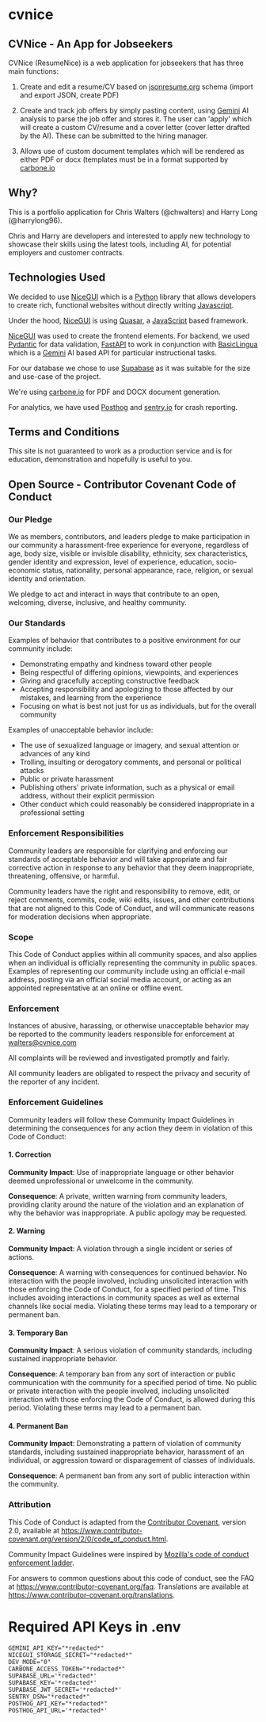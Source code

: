 # cvnice
## CVNice - An App for Jobseekers


CVNice (ResumeNice) is a web application for jobseekers that has three main functions:

1. Create and edit a resume/CV based on [jsonresume.org](https://jsonresume.org) schema
   (import and export JSON, create PDF)

2. Create and track job offers by simply pasting content, using
[Gemini](https://ai.google.dev/gemini-api/docs/models/gemini) AI analysis to parse the 
job offer and stores it. The user can 'apply'  which will create a custom CV/resume and a cover 
letter (cover letter drafted by the AI).  These can be submitted to the hiring manager.

3. Allows use of custom document templates which will be rendered as either PDF or 
docx (templates must be in a format supported by [carbone.io](https://carbone.io)

## Why?

This is a portfolio application for Chris Walters (@chwalters) and Harry Long (@harrylong96).

Chris and Harry are developers and interested to apply new technology to showcase their 
skills using the latest tools, including AI, for potential employers and customer contracts.

## Technologies Used
We decided to use [NiceGUI](https://nicegui.io) which is a [Python](https://www.python.org) library that
allows developers to create rich, functional websites without directly writing
[Javascript](https://developer.mozilla.org/en-US/docs/Web/JavaScript).

Under the hood, [NiceGUI](https://nicegui.io) is using [Quasar](https://quasar.dev), a
[JavaScript](https://developer.mozilla.org/en-US/docs/Web/JavaScript) based framework. 

[NiceGUI](https://nicegui.io) was used to create the frontend elements. For backend, 
we used [Pydantic](https://docs.pydantic.dev/latest/) for data validation,
[FastAPI](https://fastapi.tiangolo.com) to work in conjunction with
[BasicLingua](https://github.com/FareedKhan-dev/basiclingua-LLM-Based-NLP) which is 
a [Gemini](https://ai.google.dev/gemini-api/docs/models/gemini) AI based API 
for particular instructional tasks. 

For our database we chose to use [Supabase](https://supabase.com) as it was suitable for the size and use-case of the project.

We're using [carbone.io](https://carbone.io) for PDF and DOCX document generation.

For analytics, we have used [Posthog](https://posthog.com) and [sentry.io](https://sentry.io) for crash reporting.

## Terms and Conditions

This site is not guaranteed to work as a production service and is for education,
demonstration and hopefully is useful to you.

## Open Source - Contributor Covenant Code of Conduct

### Our Pledge

We as members, contributors, and leaders pledge to make participation in our
community a harassment-free experience for everyone, regardless of age, body
size, visible or invisible disability, ethnicity, sex characteristics, gender
identity and expression, level of experience, education, socio-economic status,
nationality, personal appearance, race, religion, or sexual identity
and orientation.

We pledge to act and interact in ways that contribute to an open, welcoming,
diverse, inclusive, and healthy community.

### Our Standards

Examples of behavior that contributes to a positive environment for our
community include:

* Demonstrating empathy and kindness toward other people
* Being respectful of differing opinions, viewpoints, and experiences
* Giving and gracefully accepting constructive feedback
* Accepting responsibility and apologizing to those affected by our mistakes,
  and learning from the experience
* Focusing on what is best not just for us as individuals, but for the
  overall community

Examples of unacceptable behavior include:

* The use of sexualized language or imagery, and sexual attention or
  advances of any kind
* Trolling, insulting or derogatory comments, and personal or political attacks
* Public or private harassment
* Publishing others' private information, such as a physical or email
  address, without their explicit permission
* Other conduct which could reasonably be considered inappropriate in a
  professional setting

### Enforcement Responsibilities

Community leaders are responsible for clarifying and enforcing our standards of
acceptable behavior and will take appropriate and fair corrective action in
response to any behavior that they deem inappropriate, threatening, offensive,
or harmful.

Community leaders have the right and responsibility to remove, edit, or reject
comments, commits, code, wiki edits, issues, and other contributions that are
not aligned to this Code of Conduct, and will communicate reasons for moderation
decisions when appropriate.

### Scope

This Code of Conduct applies within all community spaces, and also applies when
an individual is officially representing the community in public spaces.
Examples of representing our community include using an official e-mail address,
posting via an official social media account, or acting as an appointed
representative at an online or offline event.

### Enforcement

Instances of abusive, harassing, or otherwise unacceptable behavior may be
reported to the community leaders responsible for enforcement at walters@cvnice.com

All complaints will be reviewed and investigated promptly and fairly.

All community leaders are obligated to respect the privacy and security of the
reporter of any incident.

### Enforcement Guidelines

Community leaders will follow these Community Impact Guidelines in determining
the consequences for any action they deem in violation of this Code of Conduct:

#### 1. Correction

**Community Impact**: Use of inappropriate language or other behavior deemed
unprofessional or unwelcome in the community.

**Consequence**: A private, written warning from community leaders, providing
clarity around the nature of the violation and an explanation of why the
behavior was inappropriate. A public apology may be requested.

#### 2. Warning

**Community Impact**: A violation through a single incident or series
of actions.

**Consequence**: A warning with consequences for continued behavior. No
interaction with the people involved, including unsolicited interaction with
those enforcing the Code of Conduct, for a specified period of time. This
includes avoiding interactions in community spaces as well as external channels
like social media. Violating these terms may lead to a temporary or
permanent ban.

#### 3. Temporary Ban

**Community Impact**: A serious violation of community standards, including
sustained inappropriate behavior.

**Consequence**: A temporary ban from any sort of interaction or public
communication with the community for a specified period of time. No public or
private interaction with the people involved, including unsolicited interaction
with those enforcing the Code of Conduct, is allowed during this period.
Violating these terms may lead to a permanent ban.

#### 4. Permanent Ban

**Community Impact**: Demonstrating a pattern of violation of community
standards, including sustained inappropriate behavior, harassment of an
individual, or aggression toward or disparagement of classes of individuals.

**Consequence**: A permanent ban from any sort of public interaction within
the community.

### Attribution

This Code of Conduct is adapted from the [Contributor Covenant][homepage],
version 2.0, available at
https://www.contributor-covenant.org/version/2/0/code_of_conduct.html.

Community Impact Guidelines were inspired by [Mozilla's code of conduct
enforcement ladder](https://github.com/mozilla/diversity).

[homepage]: https://www.contributor-covenant.org

For answers to common questions about this code of conduct, see the FAQ at
https://www.contributor-covenant.org/faq. Translations are available at
https://www.contributor-covenant.org/translations.

# Required API Keys in .env
```text
GEMINI_API_KEY="*redacted*"
NICEGUI_STORAGE_SECRET="*redacted*"
DEV_MODE="0"
CARBONE_ACCESS_TOKEN="*redacted*"
SUPABASE_URL='*redacted*'
SUPABASE_KEY='*redacted*'
SUPABASE_JWT_SECRET='*redacted*'
SENTRY_DSN="*redacted*"
POSTHOG_API_KEY="*redacted*"
POSTHOG_API_URL='*redacted*'
```
